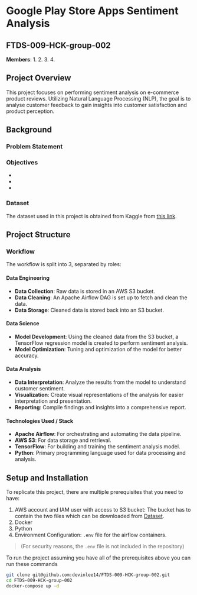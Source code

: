 # Google Play Store Apps Sentiment Analysis
## FTDS-009-HCK-group-002
**Members**:
1. 
2.
3.
4.

## Project Overview
This project focuses on performing sentiment analysis on e-commerce product reviews. Utilizing Natural Language Processing (NLP), the goal is to analyse customer feedback to gain insights into customer satisfaction and product perception.


## Background
### Problem Statement

### Objectives
- 
-
-

### Dataset
The dataset used in this project is obtained from Kaggle from [this link](https://www.kaggle.com/datasets/whenamancodes/play-store-apps?select=googleplaystore.csv).


## Project Structure
### Workflow
The workflow is split into 3, separated by roles:
#### Data Engineering
- **Data Collection**: Raw data is stored in an AWS S3 bucket.
- **Data Cleaning**: An Apache Airflow DAG is set up to fetch and clean the data.
- **Data Storage**: Cleaned data is stored back into an S3 bucket.

#### Data Science
- **Model Development**: Using the cleaned data from the S3 bucket, a TensorFlow regression model is created to perform sentiment analysis.
- **Model Optimization**: Tuning and optimization of the model for better accuracy.

#### Data Analysis
- **Data Interpretation**: Analyze the results from the model to understand customer sentiment.
- **Visualization**: Create visual representations of the analysis for easier interpretation and presentation.
- **Reporting**: Compile findings and insights into a comprehensive report.

#### Technologies Used / Stack
- **Apache Airflow**: For orchestrating and automating the data pipeline.
- **AWS S3**: For data storage and retrieval.
- **TensorFlow**: For building and training the sentiment analysis model.
- **Python**: Primary programming language used for data processing and analysis.

## Setup and Installation
To replicate this project, there are multiple prerequisites that you need to have:
1. AWS account and IAM user with access to S3 bucket: The bucket has to contain the two files which can be downloaded from [Dataset](#dataset).
2. Docker
3. Python
4. Environment Configuration: `.env` file for the airflow containers.
> (For security reasons, the `.env` file is not included in the repository)

To run the project assuming you have all of the prerequisites above you can run these commands
```bash
git clone git@github.com:devinlee14/FTDS-009-HCK-group-002.git
cd FTDS-009-HCK-group-002
docker-compose up -d
```

